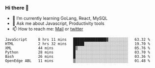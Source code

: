 ### Hi there 👋

- 🌱 I’m currently learning GoLang, React, MySQL
- 💬 Ask me about Javascript, Productivity tools 
- 📫 How to reach me: [Mail](mailto:kvaishak47@gmail.com) or [twitter](https://twitter.com/kvaish4k)

<!--START_SECTION:waka-->

```text
JavaScript     8 hrs 11 mins   ███████████████▓░░░░░░░░░   63.32 %
HTML           2 hrs 32 mins   █████░░░░░░░░░░░░░░░░░░░░   19.70 %
XML            44 mins         █▒░░░░░░░░░░░░░░░░░░░░░░░   05.76 %
Python         28 mins         █░░░░░░░░░░░░░░░░░░░░░░░░   03.70 %
Bash           26 mins         █░░░░░░░░░░░░░░░░░░░░░░░░   03.36 %
OpenEdge ABL   11 mins         ▒░░░░░░░░░░░░░░░░░░░░░░░░   01.48 %
```

<!--END_SECTION:waka-->

